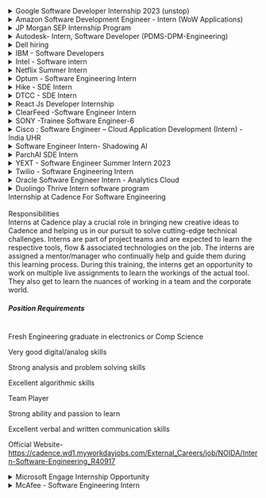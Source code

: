 <details>
<summary> Google Software Developer Internship 2023 (unstop) </summary>
<br>
About <br>

Google is hiring for Summer Intern(Software Engineer)!

Responsibilities of the Candidate:

- Specific responsibilities vary by project area
  <br><br>
  BASIC REQUIREMENTS:
- Currently pursuing a Bachelor's/ Master's or Ph.D. degree in Computer Science or related technical field
- Experience in software development in one or more general-purpose programming languages
- Ability to speak and write in English fluently
- Returning to a degree program after completion of the internship
- Experience in systems software or algorithms
- Knowledge of Unix/ Linux or Windows environments and APIs
- Familiarity with TCP/ IP and network programming
- Effective implementation skills (e.g., C++, Java, Python)
  <br>
  About Intership
- Join us for a 10-12 week paid internship that offers personal and professional development, and community-building. The Software Engineering Internship program will
  give you an opportunity to work on complex computer science solutions, develop scalable, distributed software systems, and also collaborate on multitudes of smaller
  projects that have universal appeal. Our engineers create, fix, extend, and scale the code to keep it working and to harden it against all the bad actors of the
  internet. You will work on software development projects to keep important business-critical systems up and running, from code-level troubleshooting of traffic
  anomalies to maintenance of our services; from monitoring and alerts to building automation infrastructure. Just imagine trying to design and build an automated
  testing system for something that's never been done before.
  website - https://unstop.com/internship/engineering-internship-summer-2023-google-417669
  <br>
</details>

<details>
<summary>Amazon Software Development Engineer - Intern (WoW Applications)</summary>
<br>
About <br>

At Amazon, we hire the best minds in technology to innovate and build on behalf of our customers. The intense focus we have on our customers is why we are one of the world’s most beloved brands – customer obsession is part of our company DNA. Our interns write real software and collaborate with a select group of experienced software development engineers (SDEs) who guide interns on projects that matter to our customers.
As an intern, you will be matched to a manager and a mentor. You will have the opportunity to influence the evolution of Amazon technology and lead mission critical projects early in your career. Your design, code, and raw smarts will contribute to solving some of the most complex technical challenges in the areas of distributed systems, data mining, automation, optimization, scalability, and security – just to name a few. In addition to working on an impactful project, you will have the opportunity to engage with Amazonians for both personal and professional development, expand your network, and participate in activities with other interns throughout your internship. No matter the location of your internship, we give you the tools to own your project and learn in a real-world setting. Many of our technologies overlap, and you would be hard pressed to find a team that is not using Amazon Web Services (AWS), touching the catalogue, or iterating services to better personalize for customers.<br>
<br><br>

BASIC QUALIFICATIONS <br>
Currently enrolled in a Bachelor’s or Master’s Degree in Computer Science, Computer Engineering, or related field at time of application.
Knowledge of the syntax of languages such as Java, C/C++ or Python.
Knowledge of Computer Science fundamentals such as object-oriented design, algorithm design, data structures, problem solving, and complexity analysis.

PREFERRED QUALIFICATIONS <BR>
Previous technical internship(s), if applicable.
Experience with distributed, multi-tiered systems, algorithms, and relational databases.
Experience in optimization mathematics such as linear programming and nonlinear optimization.
Ability to effectively articulate technical challenges and solutions.
Adept at handling ambiguous or undefined problems as well as ability to think abstractly.
Applications are reviewed on a rolling basis. For an update on your status, or to confirm your application was submitted successfully, please login to your candidate portal. NOTE: Amazon works with a high volume of applicants so we appreciate your patience as we review applications.
Amazon is committed to a diverse and inclusive workplace. Amazon is an equal opportunity employer and does not discriminate on the basis of race, religion, gender, gender identity, sexual orientation, protected veteran status, disability, age, or other legally protected status
Official Website- <br>
https://www.amazon.jobs/en/jobs/1688605/software-development-engineer-intern-amazon-wow-applications<br>
<br>

</details>


<details>
<summary> JP Morgan SEP Internship Program </summary>
 
## About

JP Morgan's SEP Internship program is a summer internship program that gives students real-world experience.
The selection of this program is done under code for good hackathon which is a hackathon that is held in the summer in which the deserving candidates receive the offer to join the program

### Code for Good Hackathon- <br>
https://careers.jpmorgan.com/in/en/students/programs/code-for-good?search=&tags=location__AsiaPacific__India<br>
 
### JP Morgan SEP Intern Interview experience- <br>
 https://www.geeksforgeeks.org/jpmorgan-chase-co-code-for-good-internship-interview-experience-2021/
<br>

</details>
  
<details>
<summary>Autodesk- Intern, Software Developer (PDMS-DPM-Engineering)</summary>
<br>
About <br>

Fusion 360 is a Integrated CAD, CAM and CAE software that eliminates need for connected product development process, Unifying design, engineering and manufacturing into a single platform. Fusion Team is data backbone of Fusion 360 and is a Cloud Collaboration Tool that supports data workflows for Fusion 360. It eliminates the inefficiencies that disparate tools create when working with your internal and external teams. Fusion team enables you to manage access and share files securely with internal and external stakeholders. It supports viewing and rendering of design files as well. It helps you Remove the silos from your traditional design process and utilize a modern collaboration environment regardless of your role. Connect your teams and external stakeholders, communicate in real-time and centralize project activity.In this position, intern would be working on Fusion Team ecosystem that has myriad of microservices, monolith BE Rest Services, Web & Mobile interface, etc. We encourage applicants to bring their insight, imagination, and a healthy disregard for the impossible. Together, we can build for everyone.<br>
<br><br>

Responsibilities <br>

Research, conceive and develop software applications to extend and improve on Autodesk's product offering<br>
Collaborate on scalability issues involving access to data and information<br>
Utilize exposure to large-scale production software troubleshooting<br>
Help maintain mission critical services<br>

Minimum Qualifications<br>

Bachelor/Master of Engineering with major in: Computer Science/Mechanical/Civil/Electrical etc.<br>
Full-time, 6-month commitment from June to July 2022<br>

Preferred Qualifications<br>

Hands-on with Java and Node.js Stack<br>
Exposure to web designing using modern Front End Framework such as React, Angular, Vue, etc<br>
Exposure to DBMS such as mySQL, MongoDB, etc.<br>

Official Website- <br>
https://autodesk.wd1.myworkdayjobs.com/en-US/uni/job/Pune-IND/Intern--Software-Developer--PDMS-DPM-Engineering-_22WD57844<br>
<br>

</details>

<details>

<summary>Dell hiring</summary>

Role: Intern<br>
Batch: 2023, 2024<br>
Location: Bangalore<br>

Link: https://jobs.dell.com/job/-/-/375/37151004304 <br>
<br>

  </details>

<details>

<summary> IBM - Software Developers</summary>
<br>
About <br>

Design, develop, debug and Test application software
Take initiative and excel in teamwork <br>

Required Technical and Professional Expertise <br>

Should be good understanding and coding knowledge in atleast one of these languages: Java, Perl, Python, React JS<br>
Developing reusable software/framework-based products dealing with scalability, availability, reliability, testability<br>
Deliver software that meets functional and non-functional requirements, quality metrics and validating test cases for incorporation into MSS Platform and Applications.<br>
Ability to learn new technologies and processes and quickly apply them to the overall development effort.<br>
Skilled in software design, data structures, and algorithms<br>
Problem solving skills, attention to detail, and the ability to think creatively<br>
<br><br>

Preferred Technical and Professional Expertise<br>

Knowledge with Linux and Kubernetes, Microservices, Swagger, REST, JSON, Kafka<br>
ServiceNow, Gradle, Maven, GitHub, Jenkins, Spring Boot, MySQL, Elastic Search, unit testing (junit)<br>
Other: GitOps Flux, OpenShift, Helm, IBM Cloud, CouchDB, HashiCorp Vault, IBM Cloud Paks, Sonar, Ansible <br>

Official Website- <br>
https://careers.ibm.com/job/15137642/<br>
<br>

</details>
  
  <details>
<summary>Intel - Software intern</summary>
<br>
About <br>

Minimum qualifications are required to be initially considered for this position. Preferred qualifications are in addition to the minimum requirements and are considered a plus factor in identifying top candidates. Minimum Qualifications: � � Preferred Qualifications: � � Requirements listed would be obtained through a combination of industry relevant job experience, internship experiences and or schoolwork/classes/research.
<br>

Official Website- <br>
https://www.linkedin.com/jobs/view/2994083985/<br>
<br>

</details>
  <details>
  <summary>Netflix Summer Intern</summary>
  <br>
  About<br>
  The Summer Internship
At Netflix, we offer a personalized experience for interns, and our aim is to offer an experience that mimics what it is like to actually work here. We match qualified interns with projects and groups based on interests and skill sets, and fully embed interns within those groups for the summer. Netflix is a unique place to work and we live by our values, so it's worth learning more about our culture.

Internships are paid and are a minimum of 12 weeks, with a choice of a few fixed start dates in May or June to accommodate varying school calendars. Conditions permitting, our 2023 summer internships will be located either remotely in US/Canada, in our Los Gatos, CA office, or in our Los Angeles, CA office, depending on the team.

Netflix is an equal opportunity employer that celebrates diversity, recognizing that diversity of thought and background builds stronger teams. We approach diversity and inclusion seriously and thoughtfully. We do not discriminate on the basis of race, religion, color, national origin, gender, sexual orientation, age, marital status, veteran status, or disability status.
<br>
Link: https://jobs.netflix.com/jobs/232791459 <br> 
  </details>
<details>
 <summary>Optum - Software Engineering Intern</summary>
 <br>
 <h1>About</h1>
 
 Required Qualifications <br>
 
Uprising Junior or Senior student working towards a bachelor’s degree in Computer Science, Information Technology, Computer Engineering or related field <br>
Understanding of object-oriented programming concepts<br>
Working knowledge of Visual Studio, VB.NET/C#, .NET Core, .NET Framework, ASP.NET, ADO.NET, Angular, Web API<br>
Experience with SQL database applications<br>
Full COVID-19 vaccination is an essential requirement of this role. Candidates located in states that mandate COVID-19 booster doses must also comply with those state requirements. UnitedHealth Group will adhere to all federal, state and local regulations as well as all client requirements and will obtain necessary proof of vaccination, and boosters when applicable, prior to employment to ensure compliance<br>

[official website link](https://www.linkedin.com/jobs/view/2992328274/)

</details>
 
<details>
  <summary>Hike - SDE Intern </summary>
 <br>
 <h1>About</h1>
 
##### Skills & Experience We're Looking For 👨‍💻
  
* Bachelor's Degree in Computer Science, Software Engineering or related area
* Experience with various programming languages such as C++/C# programming, Java, HTML5, and JavaScript
* Ability to interact with cross-functional teams
* Highly developed analytical and organizational skills
* Work in an agile environment to deliver high-quality software.
* Experience with distributed, multi-tiered systems, algorithms, and relational databases.
* Experience in optimization mathematics such as linear programming and nonlinear optimization.
* Ability to effectively articulate technical challenges and solutions.
* Ability to design and code the right solutions starting with broadly defined problems.
<br>

[official website link](https://www.linkedin.com/jobs/view/2936952678/)

</details>

<details>
  <summary>DTCC - SDE Intern </summary>
 <br>
 <h1>About</h1>
 
##### Skills & Experience We're Looking For 👨‍💻
  
* You must be working towards a bachelor’s degree in the following curriculums: Computer Science, Information   Technology, MIS or Business & Technology Management or any equivalent specialization
* You must have minimum of a 60% of marks (till the last semester) to be considered
* Should be graduating in 2024
* Candidates should be willing to do the internship from DTCC chennai Office
* Experience and contribute to high-impact projects during a 10-week program (In April-June 23 Time frame)
* Strong problem solving and analytical skills 
* Good written & oral communication skills  
* Ability to work within a team environment  
* Ability to design and code the right solutions starting with broadly defined problems.
<br>

[official website link](https://ebxr.fa.us2.oraclecloud.com/hcmUI/CandidateExperience/en/sites/CX_1/job/205209/)

</details>

<details>
  <summary>React Js Developer Internship </summary>
 <br>
 <h1>About</h1>
 
##### Skills & Experience We're Looking For 👨‍💻
  
* Work closely with software teams and understand the customer and product requirements
* Write well designed, testable, and efficient code
* Execute full lifecycle software development
* Integrate software components into a fully functional software system
* Document and maintain software functionality
* Strong problem solving and analytical skills 
* Good written & oral communication skills  
* Implement, test, and deploy software solutions while ensuring performance, durability, and security of the platform Other requirements:
* Ability to design and code the right solutions starting with broadly defined problems.
<br>

[official website link](https://www.linkedin.com/jobs/collections/recommended/?currentJobId=3291507061)

</details>

<details>
  <summary>ClearFeed -Software Engineer Intern </summary>
 <br>
 <h1>About</h1>
 ClearFeed aims to bridge the gap between multiple tools we use at our workplace and make it a lot easier to deal with them. Our small team is based out of Bangalore and welcoming in nature. We are backed by a leading Venture Capital firm and well-known Angels.
 
##### Requirements
  
* Experience in Node JS is preferable
* Willingness to learn new frameworks and languages where required
* Interest and ability to work across the stack
* Possess an extremely sound understanding of areas in the basic areas of Computer Science such as Algorithms, Data Structures, Object Oriented Design, Databases.
* Must have good written and oral communication skills, be a fast learner and have the ability to adapt quickly to a fast-paced development environment.

##### Responsibilities

- Collaborate with other developers and help in development of current system & adding new features to the platform
- Participate in design discussions with rest of the team
- Deliver high quality unit testable code

##### Hiring Process

- 1 technical screening round and 1 live pair-programming round - mostly around Javascript and Problem Solving.

[official website link](https://clearfeed.freshteam.com/jobs/Qc-tv46N596-/software-engineer-intern?ft_source=5000516891&ft_medium=5000462114)

</details>

<details>
  <summary>SONY -Trainee Software Engineer-6</summary>
 <br>
 <h1>About the Job</h1>
We look for the risk-takers, the collaborators, the inspired and the inspirational. We want the people who are brave enough to work at the cutting edge and create solutions that will enrich and improve the lives of people across the globe. So, if you want to make the world say wow, let's talk.

The conversation starts here. If this role matches your ambitions and skillset, let's get started with your application. Take a look at our other open positions too. Our many opportunities can lead to infinite possibilities.

Design/Propose enhancements for targeted Computer Vision applications.

<br>

[official website link](https://sonyglobal.wd1.myworkdayjobs.com/SonyGlobalCareers/job/Bangalore/Trainee-Software-Engineer-6_JR-109940)

</details>

<details>
  <summary>Cisco : Software Engineer – Cloud Application Development (Intern) - India UHR </summary>
 <br>
 <h1>About</h1>
 
##### Skills & Experience We're Looking For 👨‍💻
  
* Solid fundamentals of Data Structures, Algorithms, Object oriented design and programming
* Strong knowledge on Unix/Linux systems and Unix scripting
* A good understanding of Cloud based application development (using Docker,Kubernetes, AWS services) and think about security and scalability from group up
* Solid understanding of computer science fundamentals and software engineering with an aptitude for learning new technologies
* Strong knowledge of programming and scripting languages like JAVA, python, Scala,GoLoang etc
* Familiar with CI/CD tools namely GIT, GitHub, Jenkins, Drone etc
* Possess creative problem solving skills and excellent troubleshooting/debugging skills
*  Interest in User experience and User interface design and development
* Familiar with more than one development environment, well-versed with at least one
* Exposure to debugging application programs along with development and debugging tools
* Strong testing inclination to ensure programs are comprehensive and well tested for all use cases

##### Eligigibility 👨‍💻

- Recent graduate or on your final year of studies towards a Bachelor’s or Master’s Degree in Computer Science, Computer Engineering, Electrical Engineering, related majors such as Math, Physics
- The requirement is for 2023 passout only.
- Solid understanding of computer science fundamentals and software engineering with an aptitude for learning new technologies
- Strong knowledge of programming and scripting languages
- Possess creative problem-solving skills and excellent troubleshooting/debugging skills
- Experience in establishing and sustaining excellent relationships with the extended team
- Excellent verbal and written skills
  <br>

[official website link](https://jobs.cisco.com/jobs/ProjectDetail/Software-Engineer-Cloud-Application-Development-Intern-India-UHR/1377791?source=LinkedIn)

</details>

<details>
  <summary>Software Engineer Intern- Shadowing AI </summary>
 <br>
 <h1>About</h1>
 
##### Skills & Experience We're Looking For 👨‍💻
  
* Work closely with software teams and understand the customer and product requirements
* Development experience with programming languages and SQL is a plus.
* Execute full lifecycle software development
* Integrate software components into a fully functional software system
* Test software and web applications
* Strong problem solving and analytical skills 
* Good written & oral communication skills  
* Discover and fix programming bugs
* Ability to design and code the right solutions starting with broadly defined problems.
<br>

[official website link](https://shadowing.ai/hiring/640e46770f056c74-software-engineer-intern)

</details>

<details>
<summary> ParchAI SDE Intern</summary>

## About

ParchAI is hiring for SDE Intern

## Responsibilities of the Candidate:

- Need a javascript developer for developing various applications in our new tracking system. The skills we are looking for are mentioned below:
  <br><br>

## BASIC REQUIREMENTS:

- Basic understanding of the MERN stack.
- Sound knowledge of HTML and CSS and working of the DOM.
- Sound knowledge of Javascript concepts and data structures.
- Know how to develop web-apis in NodeJs.
- Good problem solving skills
- Good to have :
  - working knowledge of Cloud functions namely in AWS Lambda or Google Cloud functions.
  - Experience in Serverless framework.
  - knowledge in developing REST API using Node and Express.
  - knowledge in working with MySQL and Mongo databases.
    <br><br>

## About Intership

- The intern will be expected to intern for 3 months in ParchAI. The interns are expected to get hands on experience on latest technologies used in the industry and have a internship certificate on completion of the tenure.
  website - https://parchai.io/
  <br>
- For applying, send your CV at
  - hr@parchai.io
</details>

<details>
<summary> YEXT - Software Engineer Summer Intern
2023 </summary>
<br>
About <br>
 
#### Responsibilities:
 
The Yext Professional Service team is looking for Full Stack Software Engineers to join a fast-paced, cross-functional team working to deliver customized Yext products for our largest enterprise customers. ProServ SWEs work with engagement managers and designers to deliver customized Yext Pages, Data Integrations, Dashboards, and other solutions for Fortune 500 level clients. Our tech stack includes Closure Templates (soy), SCSS, ES6 JavaScript, Node.js, Go, and Java. We take pride in our ability to tackle any engineering challenge and keep pace with the ever-changing needs of our clients and the market. We value engineers that have a passion for technology (particularly front end development), display a willingness to jump in, and are excited to be part of a cross-functional, client-facing team. <br>

Education and Experience Required:<br>
Enrolled in University.<br>


Official Website- <br>
https://boards.greenhouse.io/yext/jobs/4507905<br>
<br>

</details>
<details>
 <summary>Twilio - Software Engineering Intern</summary>
 <br>
  
## About:<br>
 Founded in 2008, Twilio has over 5,000 employees in 26 offices in 17 countries and counting, with headquarters in San Francisco and other offices in Atlanta, Bangalore, Berlin, Bogotá, Denver, Dublin, Paris, Prague, Hong Kong, Irvine, London, Madrid, Munich, Malmö, Mountain View, Redwood City, New York City, São Paulo, Sydney, Melbourne, Singapore, Tallinn, and Tokyo. <br>
  
## Required Qualifications <br>
 
To be working towards a Bachelors degree in computer science, computer engineering or a related field. <br>
To have a keen interest in software development with several side projects and perhaps are a part of the open source community.<br>
To have a hungry entrepreneurial and "can do" spirit, as evidenced by successful interest in learning new technologies.<br>
To have explored writing code in any of the following languages: Python/Java/Javascript/PHP/C or C++.<br>

## Responsibilities:
 Be a Software Engineer, not just an “intern”.<br>
 Ship many different projects during your summer.<br>
  Engineers at Twilio tackle problems in distributed computing, real-time DSP (audio processing), virtualization performance, distributed messaging and more.<br>
 During your internship, you will be given responsibility for core features and services that ship to our users.<br>
  You will be expected to adopt these challenges, learn fast and deliver phenomenal results.<br>
  
[official website link](https://voidcareers.com/f/twilio---software-engineer-intern-batch-2024)

</details>

<details>
<summary> Oracle Software Engineer Intern - Analytics Cloud</summary>
<br>
About <br>
 
#### What are the pros of joining this internship : 
 
Get a foot in the door and perhaps even get the chance to interview early for one of the best technology jobs in the world. <br>
Gain invaluable experience in what it is like to work at a leading global hardware and software systems innovator - Oracle. <br>
Your colleagues are industry experts and knowledgeable veterans.<br>
 Your contributions will enhance real Oracle products and services.<br>
You will apply your knowledge of software development to work on tasks associated with developing, debugging or designing enterprise class software application.<br>
  Work on product code in all possible layers of complex multi-tier distributed environment.<br>
By the end of your internship you will be connected to a powerful network of professionals, managers, and executives. <br>

Qualifications:<br>
  
You'd fit right in if you have: <br> 
 
• Will be enrolled in a Bachelor’s or Master’s degree program in Computer Science or an equivalent science/engineering field.<br>
• Have completed at least your sophomore year toward your undergraduate degree, or higher.<br>
• Have no more than 12 months of professional full-time work experience in the technology field (excluding internships, research and/or teaching assistant roles, and military experience).<br>
• Are proficient (i.e., able to complete coding projects with no assistance) in at least one of the following programming languages:<br>
  o	Java, JavaScript, C++, Python, SQL<br>
• Have completed coursework, projects, internships, and or research in two or more of the following technical areas:<br>
 o	Algorithms<br>
 o	Databases<br>
 o	Data Structures<br>
 o	Computer Systems<br>
 o	Computer Operations<br>
 o	Machine Learning<br>
 o	User Interface Design<br>
  
Join us If you are excited about:  <br>

• High-impact projects: You’ll get the opportunity to directly influence our cutting-edge products. <br>

• Mentors that care: Work with industry-leading professionals and award-winning engineers. On top of your project supervisor, you’ll be assigned a peer mentor—a recent hire who can help you navigate the internship experience.<br>
• World-class training: Grow from once-in-a-lifetime learning opportunities and exposure to the latest technologies. You’ll benefit from comprehensive on-boarding and job-specific training that will help you get the most out of your time with us.<br>
• A fun-filled summer: Enjoy a close-knit, community experience alongside your class of fellow summer interns. Our interns work across the length and breadth of our business but come together for fun weekly events like tech talks, networking, volunteering, and fun social happenings.<br>


Official Website- <br>https://eeho.fa.us2.oraclecloud.com/hcmUI/CandidateExperience/en/sites/CX_1/requisitions?mode=location
<br>

</details>
<details>
<summary> Duolingo Thrive Intern software program</summary>
<br>
About <br>
 
#### What is the Duolingo Thrive Intern program? : 
 
The Duolingo Thrive Program is an immersive 8-week summer internship program that provides second-year students from communities underrepresented in tech the opportunity to develop their technical skills and experience what it’s like to work at Duolingo.<br><br>

Our inaugural “Thrive” class is made up of 8 rising juniors majoring in computer science. Each Thrive Intern started this summer excited to conquer new challenges and help us develop better language education for learners around the world.<br><br>

In addition to the extraordinary “DuoIntern” experience, there are three core elements that make the Duolingo Thrive Program unique:<br><br>

### 1.Hootcamp<br>
  
First is <b>Hootcamp!</b> Hootcamp is a series of interactive courses led by Duos from across the company. Each course is designed to introduce Thrive Interns to the basics of software engineering at Duolingo and prepare interns for navigating their future careers. Some examples of Hootcamp courses include:<br>

Systems Architecture<br>
Web Frontend<br>
Metrics and Testing<br>
Financial Planning<br>
Networking 101<br>
...and 15+ more!<br>
  
### 2.Unique group projects with Duolingo software engineers<br>

Our second core element is the projects the Thrive Interns develop. Hootcamp gives our Thrive Interns the tools and skills to collaborate with each other in building out their uniquely impactful group projects. Our interns were divided into two groups of four and led by a Duolingo Software Engineer called a “Thrive Advisor.” Each group was fully integrated into one of our product teams, and this year, they worked on two projects:<br>

GoodStories: a personalized Duolingo Stories search feature, integrated into our Stories product team.<br>
DuoHoot: player vs. player lesson types, integrated into our Connections product team.<br>
In their final week, our Thrive Interns will present their projects to the company during a project showcase.<br>

### 3.1-1 mentorship to last beyond 8 weeks<br>

In addition to the support that they’ve received from their Thrive Advisors, Thrive Interns are matched with a mentor called a Thrive Buddy. Buddies are early-career Duolingo software engineers who help Thrive Interns navigate their transition into professional life, tackling topics like:<br>

Professional networking at Duolingo and beyond<br>
Time management<br>
Collaboration and communication<br>
Interns’ individual professional journeys<br>
The impact of the Duolingo Thrive Program is designed to last far beyond our interns’ 8 weeks at Duolingo. Our Thrive Buddies have built meaningful relationships with their interns and are committed to mentoring them through their return to school in the fall and as they transition into professional life.<br>


Official Website- <br> https://careers.duolingo.com/?type=Thrive%20Program#openings
<br>

</details>

<summary> Internship at Cadence For Software Engineering</summary>
<br>
Responsibilities <br>
Interns at Cadence play a crucial role in bringing new creative ideas to Cadence and helping us in our pursuit to solve cutting-edge technical challenges. Interns are part of project teams and are expected to learn the respective tools, flow & associated technologies on the job. The interns are assigned a mentor/manager who continually help and guide them during this learning process. During this training, the interns get an opportunity to work on multiple live assignments to learn the workings of the actual tool. They also get to learn the nuances of working in a team and the corporate world.
 <br>
<h5>Position Requirements</h5>
<br>Fresh Engineering graduate in electronics or Comp Science

Very good digital/analog skills

Strong analysis and problem solving skills

Excellent algorithmic skills

Team Player

Strong ability and passion to learn

Excellent verbal and written communication skills<br>

Official Website- <br>
https://cadence.wd1.myworkdayjobs.com/External_Careers/job/NOIDA/Intern-Software-Engineering_R40917
<br>
</details>


<details>
<summary>Microsoft Engage Internship Opportunity</summary>
<br>
About Internship: <br>
Microsoft engage is a mentorship program conducted by Microsoft in the month of June-July, and opens for only 2nd-year students, application opens towards the end of 2nd year (this timeline may vary with college), and students from some specific colleges are selected. 

  Eligibility Criteria:
  <br><br>
-Graduation year: 2nd
-CGPA: 7 and above.
-Course: B.Tech/B.E/Dual Degree
-Branch: Any
-No pending backlogs
-Strong CS Fundamentals and Coding principles required
  <br>
  
  Official website -https://acehacker.com/microsoft/engage2022/
  YouTube Channel -https://www.youtube.com/watch?v=CznXgj_uRXI
  <br>
</details>


<details>
<summary> McAfee - Software Engineering Intern</summary>
<br>
<h1>About</h1>
McAfee is hiring for the position of Software Engineering Intern!<br><br>


##### RESPONSIBILITIES OF THE INTERN:

- Collaborate with teams, be challenged by and together dream up the next big solution.<br>
- Interact with multiple technologists within the company and the industry as well as with developers and project managers to evaluate the feasibility of requirements   and determine priorities for development.<br>
- Follow a collaborative process with architects and peers to find innovative solutions to group-specific business problems.<br>
- Prove your ideas with proofs-of-concept and follow on with creating production-quality solutions.<br>
- Develop your skills in line with your interests, take on increased responsibilities as you develop within the organization.
  <br><br>
  
 ##### BASIC REQUIREMENTS:

- You have a love of good code and an instinct for clean design. A knowledge of software design principles and of at least one of the languages we use (Java, C,         Python, or C#)<br>
- Eagerness to learn and switch between programming languages to best suit the job at hand.<br>
- A degree in computer science is preferred real-world programming experience to earn the respect of your colleagues.<br>
- Experience working with databases (relational or NoSql)<br>
- Working proficiency in a Linux environment<br>
- Ability to troubleshoot and solve complex system engineering problems<br>
- Familiarity with iterative software development and rapid prototyping methodologies<br>
- Good technical communication skills and the ability to explain complex concepts clearly and succinctly in both writing and speech<br>
  <br>
  
##### ABOUT THE ROLE:
  
- You will be surrounded by a team of passionate engineers off whom you will bounce ideas, will collaborate with, be challenged by, and together dream up the next big   solution.<br>
- You will interact with multiple technologists within the company and the industry as well as with developers and project managers to evaluate feasibility of  
  requirements and determine priorities for development. <br>
- You will follow a collaborative process with architects and peers to find innovative solutions to group specific business problems.<br>
- You will have the opportunity to prove your ideas with proofs-of-concept and follow on with creating production-quality solutions.<br>
- You will develop your skills in line with your interests, taking on increased responsibilities as you develop within the organization.<br>
<br>

##### Website Link - https://careers.mcafee.com/job/-/-/731/38695557632
  <br>
</details>
